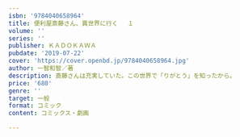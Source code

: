 ```yaml
---
isbn: '9784040658964'
title: 便利屋斎藤さん、異世界に行く 　１
volume: ''
series: ''
publisher: ＫＡＤＯＫＡＷＡ
pubdate: '2019-07-22'
cover: 'https://cover.openbd.jp/9784040658964.jpg'
author: 一智和智／著
description: 斎藤さんは充実していた。この世界で「りがとう」を知ったから。
price: '680'
genre: ''
target: 一般
format: コミック
content: コミックス・劇画

---
```

